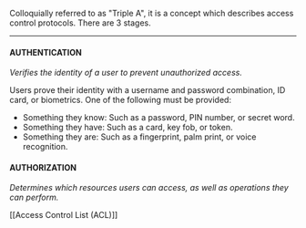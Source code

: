 Colloquially referred to as "Triple A", it is a concept which describes access control protocols. There are 3 stages.

****

#### AUTHENTICATION
*Verifies the identity of a user to prevent unauthorized access.*

Users prove their identity with a username and password combination, ID card, or biometrics. One of the following must be provided:
- Something they know: Such as a password, PIN number, or secret word.
- Something they have: Such as a card, key fob, or token.
- Something they are: Such as a fingerprint, palm print, or voice recognition.

#### AUTHORIZATION
*Determines which resources users can access, as well as operations they can perform.*

[[Access Control List (ACL)]] 